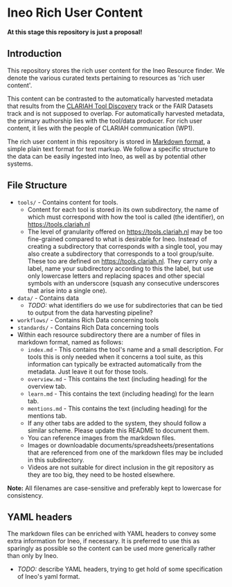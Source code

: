 # Ineo Rich User Content

**At this stage this repository is just a proposal!**

## Introduction

This repository stores the rich user content for the Ineo Resource finder. We
denote the various curated texts pertaining to resources as 'rich user
content'.

This content can be contrasted to the automatically harvested metadata that
results from the [CLARIAH Tool
Discovery](https://github.com/CLARIAH/tool-discovery) track or the FAIR
Datasets track and is not supposed to overlap. For automatically harvested
metadata, the primary authorship lies with the tool/data producer. For rich
user content, it lies with the people of CLARIAH communication (WP1).

The rich user content in this repository is stored in [Markdown
format](https://www.markdownguide.org/basic-syntax), a simple plain text format
for text markup. We follow a specific structure to the data can be easily
ingested into Ineo, as well as by potential other systems.

## File Structure

* ``tools/`` - Contains content for tools. 
    * Content for each tool is stored in its own subdirectory, the name of which must correspond with how the tool is called (the identifier), on <https://tools.clariah.nl>
    * The level of granularity offered on <https://tools.clariah.nl> may be too fine-grained compared to what is desirable for Ineo. Instead of creating a subdirectory that corresponds with a single tool, you may also create a subdirectory that corresponds to a tool group/suite. These too are defined on <https://tools.clariah.nl>. They carry only a label, name your subdirectory according to this the label, but use only lowercase letters and replacing spaces and other special symbols with an underscore (squash any consecutive underscores that arise into a single one).
* ``data/`` -  Contains data
    * *TODO:* what identifiers do we use for subdirectories that can be tied to output from the data harvesting pipeline?
* ``workflows/`` -  Contains Rich Data concerning tools
* ``standards/`` -  Contains Rich Data concerning tools
* Within each resource subdirectory there are a number of files in markdown format, named as follows:
    * ``index.md`` - This contains the tool's name and a small description. For tools this is only needed when it concerns a tool suite, as this information can typically be extracted automatically from the metadata. Just leave it out for those tools.
    * ``overview.md`` - This contains the text (including heading) for the overview tab.
    * ``learn.md`` - This contains the text (including heading) for the learn tab.
    * ``mentions.md`` - This contains the text (including heading) for the mentions tab.
    * If any other tabs are added to the system, they should follow a similar scheme. Please update this README to document them.
    * You can reference images from the markdown files.
    * Images or downloadable documents/spreadsheets/presentations that are referenced from one of the markdown files may be included in this subdirectory.
    * Videos are not suitable for direct inclusion in the git repository as they are too big, they need to be hosted elsewhere.

**Note:** All filenames are case-sensitive and preferably kept to lowercase for consistency.
    
## YAML headers

The markdown files can be enriched with YAML headers to convey some extra
information for Ineo, if necessary. It is preferred to use this as sparingly as
possible so the content can be used more generically rather than only by Ineo.

* *TODO:* describe YAML headers, trying to get hold of some specification of Ineo's yaml format.
